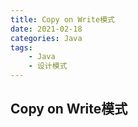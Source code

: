 ```yaml
---
title: Copy on Write模式
date: 2021-02-18
categories: Java
tags:
	- Java
	- 设计模式
---
```


## Copy on Write模式

